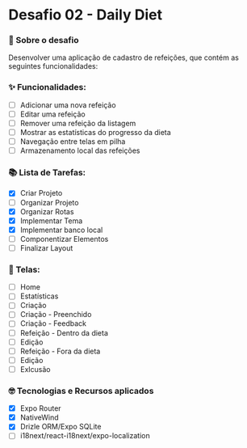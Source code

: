 # Desafio 02 - Daily Diet

### 🚀 Sobre o desafio
Desenvolver uma aplicação de cadastro de refeições, que contém as seguintes funcionalidades:

### ✨ Funcionalidades:

- [ ] Adicionar uma nova refeição
- [ ] Editar uma refeição
- [ ] Remover uma refeição da listagem
- [ ] Mostrar as estatísticas do progresso da dieta
- [ ] Navegação entre telas em pilha
- [ ] Armazenamento local das refeições

### 📚 Lista de Tarefas:

- [X]  Criar Projeto 
- [ ]  Organizar Projeto 
- [X]  Organizar Rotas
- [X]  Implementar Tema
- [X]  Implementar banco local
- [ ]  Componentizar Elementos
- [ ]  Finalizar Layout

### 📱 Telas:

- [ ]  Home 
- [ ]  Estatísticas 
- [ ]  Criação
- [ ]  Criação - Preenchido
- [ ]  Criação - Feedback
- [ ]  Refeição - Dentro da dieta
- [ ]  Edição
- [ ]  Refeição - Fora da dieta
- [ ]  Edição
- [ ]  Exlcusão

### 🤓 Tecnologias e Recursos aplicados

- [X]  Expo Router
- [X]  NativeWind
- [X]  Drizle ORM/Expo SQLite
- [ ]  i18next/react-i18next/expo-localization